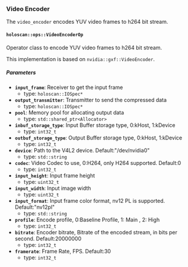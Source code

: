 ### Video Encoder

The `video_encoder` encodes YUV video frames to h264 bit stream.

#### `holoscan::ops::VideoEncoderOp`

Operator class to encode YUV video frames to h264 bit stream.

This implementation is based on `nvidia::gxf::VideoEncoder`.

##### Parameters

- **`input_frame`**: Receiver to get the input frame
  - type: `holoscan::IOSpec*`
- **`output_transmitter`**: Transmitter to send the compressed data
  - type: `holoscan::IOSpec*`
- **`pool`**: Memory pool for allocating output data
  - type: `std::shared_ptr<Allocator>`
- **`inbuf_storage_type`**: Input Buffer storage type, 0:kHost, 1:kDevice
  - type: `int32_t`
- **`outbuf_storage_type`**: Output Buffer storage type, 0:kHost, 1:kDevice
  - type: `int32_t`
- **`device`**: Path to the V4L2 device. Default:"/dev/nvidia0"
  - type: `std::string`
- **`codec`**: Video Codec to use,  0:H264, only H264 supported. Default:0
  - type: `int32_t`
- **`input_height`**: Input frame height
  - type: `uint32_t`
- **`input_width`**: Input image width
  - type: `uint32_t`
- **`input_format`**: Input frame color format, nv12 PL is supported. Default:"nv12pl"
  - type: `std::string`
- **`profile`**: Encode profile, 0:Baseline Profile, 1: Main , 2: High
  - type: `int32_t`
- **`bitrate`**: Encoder bitrate, Bitrate of the encoded stream, in bits per second. Default:20000000
  - type: `int32_t`
- **`framerate`**: Frame Rate, FPS. Default:30
  - type: `int32_t`

